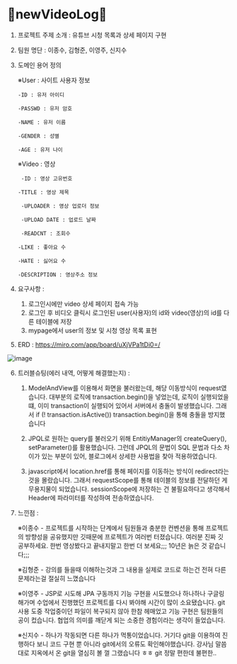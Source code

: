 # 🥇newVideoLog🥇
 1. 프로젝트 주제 소개
  : 유튜브 시청 목록과 상세 페이지 구현
  
  
  
2. 팀원 명단
  : 이종수, 김형준, 이영주, 신지수
  
  
  
3. 도메인 용어 정의

    ※User : 사이트 사용자 정보
  
       -ID : 유저 아이디

       -PASSWD : 유저 암호

       -NAME : 유저 이름
  
       -GENDER : 성별

       -AGE : 유저 나이
    


    ※Video : 영상
    
        -ID : 영상 고유번호

       -TITLE : 영상 제목
  
        -UPLOADER : 영상 업로더 정보

        -UPLOAD DATE : 업로드 날짜

        -READCNT : 조회수

       -LIKE : 좋아요 수

       -HATE : 싫어요 수

       -DESCRIPTION : 영상주소 정보
  
  
  
  
4. 요구사항 : 
    1) 로그인시에만 video 상세 페이지 접속 가능
    2) 로그인 후 비디오 클릭시 로그인된 user(사용자)의 id와 video(영상)의 id를 다른 테이블에 저장
    3) mypage에서 user의 정보 및 시청 영상 목록 표현




5. ERD : https://miro.com/app/board/uXjVPa1tDi0=/
 
 ![image](https://user-images.githubusercontent.com/108638803/188066829-f7f3851c-659a-4712-9f60-8cec5e0ce653.png)

 
 
6. 트러블슈팅(에러 내역, 어떻게 해결했는지) :

    1) ModelAndView를 이용해서 화면을 불러왔는데, 해당 이동방식이 request였습니다.
         대부분의 로직에 transaction.begin()을 넣었는데, 로직이 실행되었을 떄, 이미 transaction이 실행되어 있어서 서버에서 충돌이 발생했습니다.
         그래서 if (! transaction.isActive()) transaction.begin()을 통해 충돌을 방지했습니다
         
         
    2) JPQL로 원하는 query를 불러오기 위해 EntitiyManager의 createQuery(), setParameter()를 활용했습니다.
         그런데 JPQL의 문법이 SQL 문법과 다소 차이가 있는 부분이 있어, 블로그에서 상세한 사용법을 찾아 적용하였습니다.
         
         
    3) javascript에서 location.href를 통해 페이지를 이동하는 방식이 redirect라는 것을 몰랐습니다.
         그래서 requestScope를 통해 테이블의 정보를 전달하던 게 무용지물이 되었습니다.
         sessionScope에 저장하는 건 불필요하다고 생각해서 Header에 파라미터를 작성하여 전송하였습니다.



7. 느낀점 : 

    ※이종수 - 프로젝트를 시작하는 단계에서 팀원들과 충분한 컨벤션을 통해 프로젝트의 방향성을 공유했지만 깃때문에 프로젝트가 여러번 터졌습니다. 여러분 진짜 깃 공부하세요. 한번 영상봤다고 끝내지말고 한번 더 보세요;;; 10년은 늙은 것 같습니다;;;

    ※김형준 - 강의를 들을때 이해하는것과 그 내용을 실제로 코드로 하는건 전혀 다른 문제라는걸 절실히 느꼈습니다

    ※이영주 - JSP로 시도해 JPA 구동까지 기능 구현을 시도했으나 하나하나 구글링 해가며 수업에서 진행했던 프로젝트를 다시 봐야해 시간이 많이 소요됐습니다. git 사용 도중 작업중이던 파일이 복구되지 않아 한참 헤매었고 기능 구현은 팀원들의 공이 컸습니다. 협업의 의미를 깨닫게 되는 소중한 경험이라는 생각이 들었습니다.

    ※신지수 - 하나가 작동되면 다른 하나가 먹통이었습니다. 거기다 git을 이용하여 진행하다 보니 코드 구현 뿐 아니라 git에서의 오류도 확인해야했습니다. 강사님 말씀대로 지옥에서 온 git을 열심히 볼 껄 그랬습니다 ㅎㅎ git 정말 편한데 불편한..
